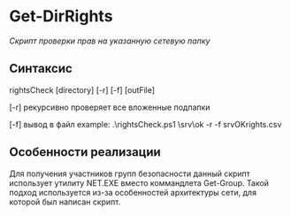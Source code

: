 Get-DirRights
==============
*Скрипт проверки прав на указанную сетевую папку*

Синтаксис
----------
rightsCheck [directory] [-r] [-f] [outFile]

[-r] рекурсивно проверяет все вложенные подпапки

[-f] вывод в файл
 example:
        .\rightsCheck.ps1 \\srv\ok -r -f srvOKrights.csv

Особенности реализации
----------------------
Для получения участников групп безопасности данный скрипт использует утилиту NET.EXE вместо коммандлета Get-Group.
Такой подход используется из-за особенностей архитектуры сети, для которой был написан скрипт.
